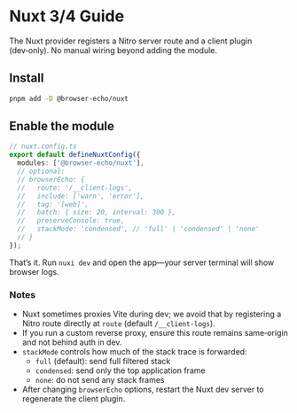 # Nuxt 3/4 Guide

The Nuxt provider registers a Nitro server route and a client plugin (dev‑only). No manual wiring beyond adding the module.

## Install

```bash
pnpm add -D @browser-echo/nuxt
```

## Enable the module

```ts
// nuxt.config.ts
export default defineNuxtConfig({
  modules: ['@browser-echo/nuxt'],
  // optional:
  // browserEcho: {
  //   route: '/__client-logs',
  //   include: ['warn', 'error'],
  //   tag: '[web]',
  //   batch: { size: 20, interval: 300 },
  //   preserveConsole: true,
  //   stackMode: 'condensed', // 'full' | 'condensed' | 'none'
  // }
});
```

That’s it. Run `nuxi dev` and open the app—your server terminal will show browser logs.

### Notes

* Nuxt sometimes proxies Vite during dev; we avoid that by registering a Nitro route directly at `route` (default `/__client-logs`).
* If you run a custom reverse proxy, ensure this route remains same‑origin and not behind auth in dev.
* `stackMode` controls how much of the stack trace is forwarded:
  * `full` (default): send full filtered stack
  * `condensed`: send only the top application frame
  * `none`: do not send any stack frames
* After changing `browserEcho` options, restart the Nuxt dev server to regenerate the client plugin.
